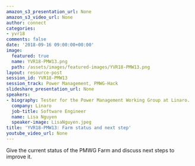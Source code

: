 ```yaml
---
amazon_s3_presentation_url: None
amazon_s3_video_url: None
author: connect
categories:
- yvr18
comments: false
date: '2018-09-16 09:00:00+00:00'
image:
  featured: true
  name: YVR18-PMW13.png
  path: /assets/images/featured-images/YVR18-PMW13.png
layout: resource-post
session_id: YVR18-PMW13
session_track: Power Management, PMWG-Hack
slideshare_presentation_url: None
speakers:
- biography: Tester for the Power Management Working Group at Linaro.
  company: Linaro
  job-title: Software Engineer
  name: Lisa Nguyen
  speaker-image: LisaNguyen.jpeg
title: 'YVR18-PMW13: Farm status and next step'
youtube_video_url: None
---
```


Give the current status of the PMWG Farm and discuss next steps to improve it.